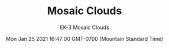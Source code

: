 ---
category: "wall_covering"
date: "Mon Jan 25 2021 16:47:00 GMT-0700 (Mountain Standard Time)"
description: "null"
designer: "Erin Kaya"
href: "https://www.areaenvironments.com/erin-kaya"
image_primary: "./img/EK+3+Mosaic+Clouds+Art.jpg"
image_secondary: "./img/EK+3+Mosaic+Clouds+Interior.jpg"
image_thumb: "./img/Erin+Kaya.png"
manufacturer: "Area Environments"
slug: "/manufacturers/area_environments/wall_covering/mosaic_clouds"
subtitle: "EK-3 Mosaic Clouds"
tags:
  - "area_environments"
  - "wall_covering"
title: "Mosaic Clouds"
---